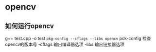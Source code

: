 # opencv

## 如何运行opencv
   g++ test.cpp -o test `pkg-config --cflags --libs opencv`
   pck-config 检查opencv的版本号
   -cflags 输出编译器选项
   -libs 输出链接器选项